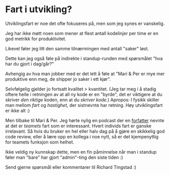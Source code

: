 # Fart i utvikling?

Utviklingsfart er noe det ofte fokuseres på, men som jeg synes er vanskelig.

Jeg har ikke møtt noen som mener at flest antall kodelinjer per time er en god metrikk for produktivitet.

Likevel føler jeg litt den samme tilnærmingen med antall "saker" løst.

Dette kan jeg også føle på indirekte i standup-runden med spørsmålet "hva har du gjort i dag/går?"

Avhengig av hva man jobber med er det lett å føle at "Mari & Per er mye mer produktive enn meg, de shipper jo saker i ett kjør".

Selvfølgelig gjelder jo fortsatt kvalitet > kvantitet.
(Jeg tar meg i å stadig oftere helle i retningen av at all ny kode er en "byrde", det er viktigere at du skriver _den riktige_ koden, enn at du _skriver kode_.)
Apropos: I fysikk skiller man mellom _fart_ og _hastighet_, der sistnevnte har retning. Høy utviklingsfart er ikke alt :)

Men tilbake til Mari & Per. Jeg hørte nylig en podcast der en [forfatter](https://www.awesomecodereviews.com/best-practices/code-review-best-practices/) nevnte at det er _teamets_ fart som er interessant. Hvert individs fart er ganske irrelavant.
Så hvis du bruker en hel eller halv dag på å gjøre en skikkelig god code review, eller å lære opp en kollega i noe nytt, så er det kjempenyttig for teamets funksjon som helhet.

Ikke veldig ny kunnskap dette, men en fin påminnelse når man i standup føler man "bare" har gjort "admin"-ting den siste tiden :)

Send gjerne spørsmål eller kommentarer til Richard Tingstad :)

